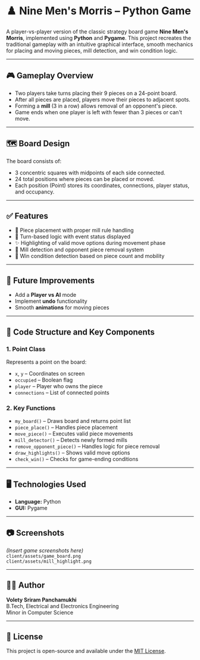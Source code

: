 # ♟️ Nine Men's Morris – Python Game

A player-vs-player version of the classic strategy board game **Nine Men's Morris**, implemented using **Python** and **Pygame**. This project recreates the traditional gameplay with an intuitive graphical interface, smooth mechanics for placing and moving pieces, mill detection, and win condition logic.

---

## 🎮 Gameplay Overview

- Two players take turns placing their 9 pieces on a 24-point board.
- After all pieces are placed, players move their pieces to adjacent spots.
- Forming a **mill** (3 in a row) allows removal of an opponent's piece.
- Game ends when one player is left with fewer than 3 pieces or can't move.

---

## 🗺️ Board Design

The board consists of:
- 3 concentric squares with midpoints of each side connected.
- 24 total positions where pieces can be placed or moved.
- Each position (Point) stores its coordinates, connections, player status, and occupancy.

---

## ✅ Features

- 🧩 Piece placement with proper mill rule handling
- 🔄 Turn-based logic with event status displayed
- ✨ Highlighting of valid move options during movement phase
- 🎯 Mill detection and opponent piece removal system
- 🏁 Win condition detection based on piece count and mobility


  
---

## 🚀 Future Improvements

- Add a **Player vs AI** mode
- Implement **undo** functionality
- Smooth **animations** for moving pieces

---

## 🧱 Code Structure and Key Components

### 1. **Point Class**
Represents a point on the board:
- `x`, `y` – Coordinates on screen
- `occupied` – Boolean flag
- `player` – Player who owns the piece
- `connections` – List of connected points

### 2. **Key Functions**
- `my_board()` – Draws board and returns point list
- `piece_place()` – Handles piece placement
- `move_piece()` – Executes valid piece movements
- `mill_detector()` – Detects newly formed mills
- `remove_opponent_piece()` – Handles logic for piece removal
- `draw_highlights()` – Shows valid move options
- `check_win()` – Checks for game-ending conditions

---

## 🖥️ Technologies Used

- **Language:** Python
- **GUI:** Pygame

---

## 📷 Screenshots

*(Insert game screenshots here)*  
`client/assets/game_board.png`  
`client/assets/mill_highlight.png`

---

## 🙋‍♂️ Author

**Volety Sriram Panchamukhi**  
B.Tech, Electrical and Electronics Engineering  
Minor in Computer Science

---

## 📜 License

This project is open-source and available under the [MIT License](LICENSE).

